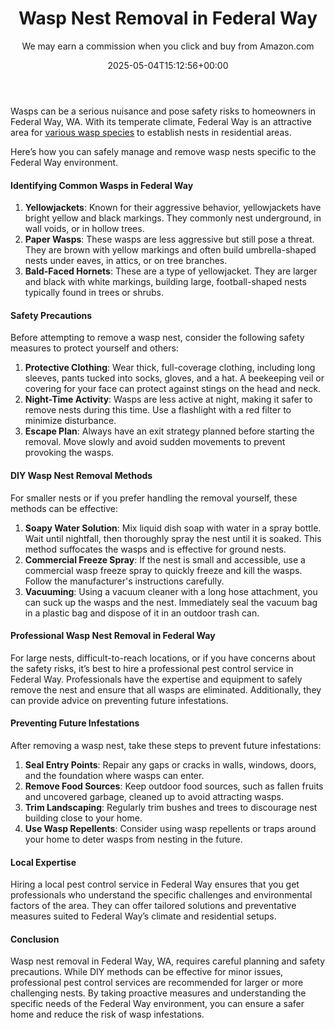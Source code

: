 ﻿---
author: We may earn a commission when you click and buy from Amazon.com
layout: post
title: Wasp Nest Removal in Federal Way
date: '2025-05-04T15:12:56+00:00'
categories:
- Guide
- Wasps
tags: []
slug: /wasp-nest-removal-in-federal-way/
lastmod: 2025-05-07T12:21:28+03:00
---

Wasps can be a serious nuisance and pose safety risks to homeowners in Federal Way, WA. With its temperate climate, Federal Way is an attractive area for
[various wasp species](https://pestpolicy.com/baby-wasp/)
to establish nests in residential areas.

Here’s how you can safely manage and remove wasp nests specific to the Federal Way environment.
#### Identifying Common Wasps in Federal Way
1. **Yellowjackets**: Known for their aggressive behavior, yellowjackets have bright yellow and black markings. They commonly nest underground, in wall voids, or in hollow trees.
2. **Paper Wasps**: These wasps are less aggressive but still pose a threat. They are brown with yellow markings and often build umbrella-shaped nests under eaves, in attics, or on tree branches.
3. **Bald-Faced Hornets**: These are a type of yellowjacket. They are larger and black with white markings, building large, football-shaped nests typically found in trees or shrubs.
#### Safety Precautions
Before attempting to remove a wasp nest, consider the following safety measures to protect yourself and others:
1. **Protective Clothing**: Wear thick, full-coverage clothing, including long sleeves, pants tucked into socks, gloves, and a hat. A beekeeping veil or covering for your face can protect against stings on the head and neck.
2. **Night-Time Activity**: Wasps are less active at night, making it safer to remove nests during this time. Use a flashlight with a red filter to minimize disturbance.
3. **Escape Plan**: Always have an exit strategy planned before starting the removal. Move slowly and avoid sudden movements to prevent provoking the wasps.
#### DIY Wasp Nest Removal Methods
For smaller nests or if you prefer handling the removal yourself, these methods can be effective:
1. **Soapy Water Solution**: Mix liquid dish soap with water in a spray bottle. Wait until nightfall, then thoroughly spray the nest until it is soaked. This method suffocates the wasps and is effective for ground nests.
2. **Commercial Freeze Spray**: If the nest is small and accessible, use a commercial wasp freeze spray to quickly freeze and kill the wasps. Follow the manufacturer's instructions carefully.
3. **Vacuuming**: Using a vacuum cleaner with a long hose attachment, you can suck up the wasps and the nest. Immediately seal the vacuum bag in a plastic bag and dispose of it in an outdoor trash can.
#### Professional Wasp Nest Removal in Federal Way
For large nests, difficult-to-reach locations, or if you have concerns about the safety risks, it’s best to hire a professional pest control service in Federal Way. Professionals have the expertise and equipment to safely remove the nest and ensure that all wasps are eliminated. Additionally, they can provide advice on preventing future infestations.
#### Preventing Future Infestations
After removing a wasp nest, take these steps to prevent future infestations:
1. **Seal Entry Points**: Repair any gaps or cracks in walls, windows, doors, and the foundation where wasps can enter.
2. **Remove Food Sources**: Keep outdoor food sources, such as fallen fruits and uncovered garbage, cleaned up to avoid attracting wasps.
3. **Trim Landscaping**: Regularly trim bushes and trees to discourage nest building close to your home.
4. **Use Wasp Repellents**: Consider using wasp repellents or traps around your home to deter wasps from nesting in the future.
#### Local Expertise
Hiring a local pest control service in Federal Way ensures that you get professionals who understand the specific challenges and environmental factors of the area. They can offer tailored solutions and preventative measures suited to Federal Way’s climate and residential setups.
#### Conclusion
Wasp nest removal in Federal Way, WA, requires careful planning and safety precautions. While DIY methods can be effective for minor issues, professional pest control services are recommended for larger or more challenging nests. By taking proactive measures and understanding the specific needs of the Federal Way environment, you can ensure a safer home and reduce the risk of wasp infestations.
